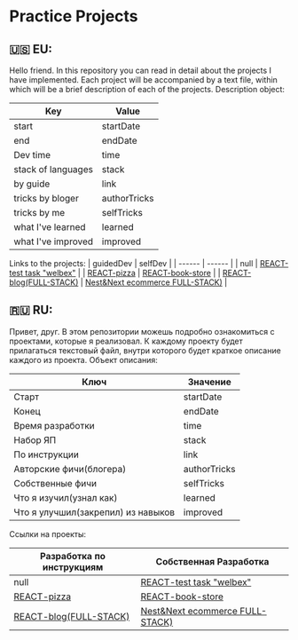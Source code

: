 # Practice Projects

## 🇺🇸 EU: 
Hello friend.
In this repository you can read in detail about the projects I have implemented.
Each project will be accompanied by a text file, within which will be a brief description of each of the projects.
Description object:

| Key  | Value |
| ------ | ------ |
| start | startDate |
| end | endDate |
| Dev time | time |
| stack of languages | stack |
| by guide | link |
| tricks by bloger | authorTricks |
| tricks by me | selfTricks |
| what I've learned | learned |
| what I've improved | improved |

Links to the projects:
| guidedDev  | selfDev |
| ------ | ------ |
| null | [REACT-test task "welbex"](https://github.com/gudkovWay/welbex) |
| [REACT-pizza](https://github.com/gudkovWay/projects/tree/main/guidedDev/react-pizza) | [REACT-book-store](https://github.com/gudkovWay/projects/tree/main/selfDev/react-book-store) |
| [REACT-blog(FULL-STACK)](https://github.com/gudkovWay/projects/tree/main/guidedDev/react-blog) | [Nest&Next ecommerce FULL-STACK)](https://github.com/gudkovWay/ecommerce) |


## 🇷🇺 RU:

Привет, друг.
В этом репозитории можешь подробно ознакомиться с проектами, которые я реализовал.
К каждому проекту будет прилагаться текстовый файл, внутри которого будет краткое описание каждого из проекта.
Объект описания:

| Ключ  | Значение |
| ------ | ------ |
| Старт | startDate |
| Конец | endDate |
| Время разработки | time |
| Набор ЯП | stack |
| По инструкции | link |
| Авторские фичи(блогера) | authorTricks |
| Собственные фичи | selfTricks |
| Что я изучил(узнал как) | learned |
| Что я улучшил(закрепил) из навыков | improved |

Ссылки на проекты:

| Разработка по инструкциям  | Собственная Разработка |
| ------ | ------ |
| null | [REACT-test task "welbex"](https://github.com/gudkovWay/welbex) |
| [REACT-pizza](https://github.com/gudkovWay/projects/tree/main/guidedDev/react-pizza) | [REACT-book-store](https://github.com/gudkovWay/projects/tree/main/selfDev/react-book-store) |
| [REACT-blog(FULL-STACK)](https://github.com/gudkovWay/projects/tree/main/guidedDev/react-blog) | [Nest&Next ecommerce FULL-STACK)](https://github.com/gudkovWay/ecommerce) |

